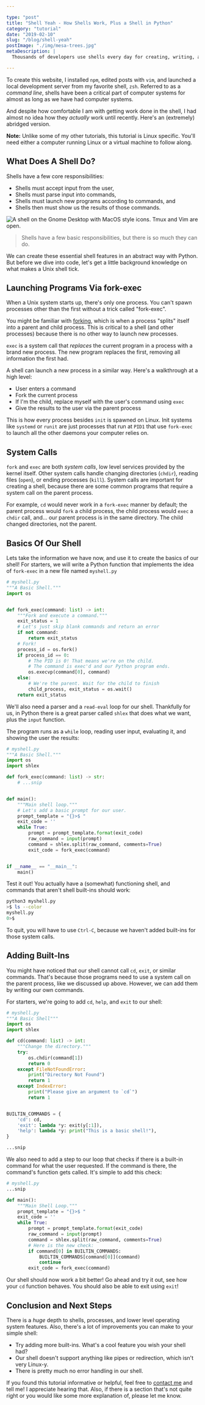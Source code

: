 ```yaml
---

type: "post"
title: "Shell Yeah - How Shells Work, Plus a Shell in Python"
category: "tutorial"
date: "2019-02-10"
slug: "/blog/shell-yeah"
postImage: "./img/mesa-trees.jpg"
metaDescription: |
  Thousands of developers use shells every day for creating, writing, and testing code. Let's skim the basics of what makes a shell a shell, and write a shell in Python!

---
```


To create this website, I installed `npm`, edited posts with `vim`, and launched a local development server from my favorite shell, `zsh`. Referred to as a _command line_, shells have been a critical part of computer systems for almost as long as we have had computer systems.

And despite how comfortable I am with getting work done in the shell, I had almost no idea how they _actually_ work until recently. Here's an (extremely) abridged version.

**Note:** Unlike some of my other tutorials, this tutorial is Linux specific. You'll need either a computer running Linux or a virtual machine to follow along.

## What Does A Shell Do?

Shells have a few core responsibilities:

* Shells must accept input from the user,
* Shells must parse input into commands,
* Shells must launch new programs according to commands, and
* Shells then must show us the results of those commands.

![A shell on the Gnome Desktop with MacOS style icons. Tmux and Vim are open.](./img/myshell.png)

> Shells have a few basic responsibilities, but there is so much they can do.

We can create these essential shell features in an abstract way with Python. But before we dive into code, let's get a little background knowledge on what makes a Unix shell tick.

## Launching Programs Via fork-exec

When a Unix system starts up, there's only one process. You can't spawn processes other than the first without a trick called "fork-exec".

You might be familiar with [forking](https://en.wikipedia.org/wiki/Fork_(system_call)), which is when a process "splits" itself into a parent and child process. This is critical to a shell (and other processes) because there is no other way to launch new processes.

`exec` is a system call that _replaces_ the current program in a process with a brand new process. The new program replaces the first, removing all information the first had.

A shell can launch a new process in a similar way. Here's a walkthrough at a high level:

* User enters a command
* Fork the current process
* If I'm the child, replace myself with the user's command using `exec`
* Give the results to the user via the parent process

This is how every process besides `init` is spawned on Linux. Init systems like `systemd` or `runit` are just processes that run at `PID1` that use `fork-exec` to launch all the other daemons your computer relies on.

## System Calls

`fork` and `exec` are both _system calls_, low level services provided by the kernel itself. Other system calls handle changing directories (`chdir`), reading files (`open`), or ending processes (`kill`). System calls are important for creating a shell, because there are some common programs that require a system call on the parent process.

For example, `cd` would never work in a `fork-exec` manner by default; the parent process would `fork` a child process, the child process would `exec` a `chdir` call, and... our parent process is in the same directory. The child changed directories, not the parent.

## Basics Of Our Shell

Lets take the information we have now, and use it to create the basics of our shell! For starters, we will write a Python function that implements the idea of `fork-exec` in a new file named `myshell.py`

```python
# myshell.py
"""A Basic Shell."""
import os


def fork_exec(command: list) -> int:
    """Fork and execute a command."""
    exit_status = 1
    # Let's just skip blank commands and return an error
    if not command:
        return exit_status
    # Fork!
    process_id = os.fork()
    if process_id == 0:
        # The PID is 0! That means we're on the child.
        # The command is exec'd and our Python program ends.
        os.execvp(command[0], command)
    else:
        # We're the parent. Wait for the child to finish
        child_process, exit_status = os.wait()
    return exit_status
```

We'll also need a parser and a `read-eval` loop for our shell. Thankfully for us, in Python there is a great parser called `shlex` that does what we want, plus the `input` function.

The program runs as a `while` loop, reading user input, evaluating it, and showing the user the results:

```python
# myshell.py
"""A Basic Shell."""
import os
import shlex

def fork_exec(command: list) -> str:
    # ...snip


def main():
    """Main shell loop."""
    # Let's add a basic prompt for our user.
    prompt_template = "{}>$ "
    exit_code = ''
    while True:
        prompt = prompt_template.format(exit_code)
        raw_command = input(prompt)
        command = shlex.split(raw_command, comments=True)
        exit_code = fork_exec(command)


if __name__ == "__main__":
    main()
```

Test it out! You actually have a (somewhat) functioning shell, and commands that aren't shell built-ins should work:

```bash
python3 myshell.py
>$ ls --color
myshell.py
0>$ 
```

To quit, you will have to use `Ctrl-C`, because we haven't added built-ins for those system calls.

## Adding Built-Ins

You might have noticed that our shell cannot call `cd`, `exit`, or similar commands. That's because those programs need to use a system call on the parent process, like we discussed up above. However, we can add them by writing our own commands.

For starters, we're going to add `cd`, `help`, and `exit` to our shell:

```python
# myshell.py
"""A Basic Shell"""
import os
import shlex

def cd(command: list) -> int:
    """Change the directory."""
    try:
        os.chdir(command[1])
        return 0
    except FileNotFoundError:
        print("Directory Not Found")
        return 1
    except IndexError:
        print("Please give an argument to `cd`")
        return 1


BUILTIN_COMMANDS = {
    'cd': cd,
    'exit': lambda *y: exit(y[:1]),
    'help': lambda *y: print("This is a basic shell!"),
}

...snip
```

We also need to add a step to our loop that checks if there is a built-in command for what the user requested. If the command is there, the command's function gets called. It's simple to add this check:

```python
# myshell.py
...snip

def main():
    """Main Shell Loop."""
    prompt_template = "{}>$ "
    exit_code = ''
    while True:
        prompt = prompt_template.format(exit_code)
        raw_command = input(prompt)
        command = shlex.split(raw_command, comments=True)
        # Here is the new check:
        if command[0] in BUILTIN_COMMANDS:
            BUILTIN_COMMANDS[command[0]](command)
            continue
        exit_code = fork_exec(command)
```

Our shell should now work a bit better! Go ahead and try it out, see how your `cd` function behaves. You should also be able to exit using `exit`!

## Conclusion and Next Steps

There is a _huge_ depth to shells, processes, and lower level operating system features. Also, there's a lot of improvements you can make to your simple shell:

* Try adding more built-ins. What's a cool feature you wish your shell had?
* Our shell doesn't support anything like pipes or redirection, which isn't very Linux-y.
* There is pretty much no error handling in our shell.

If you found this tutorial informative or helpful, feel free to [contact me](/contact) and tell me! I appreciate hearing that. Also, if there is a section that's not quite right or you would like some more explanation of, please let me know.
